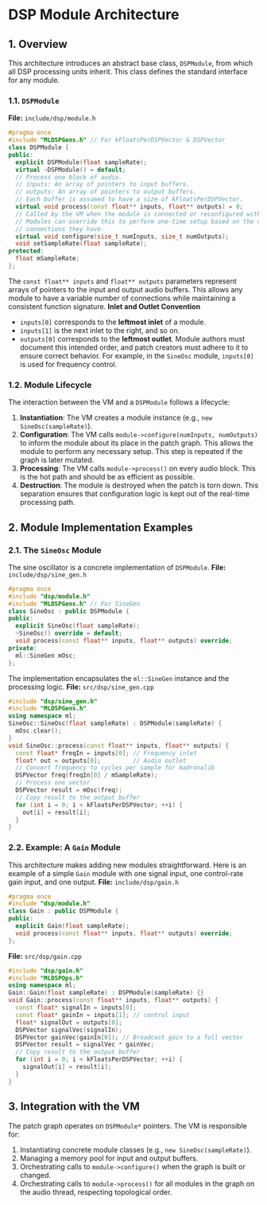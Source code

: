 # DSP Module Architecture
## 1. Overview
This architecture introduces an abstract base class, `DSPModule`, from which all DSP processing units inherit. This class defines the standard interface for any module.
### 1.1. `DSPModule`
**File:** `include/dsp/module.h`
```cpp
#pragma once
#include "MLDSPGens.h" // For kFloatsPerDSPVector & DSPVector
class DSPModule {
public:
  explicit DSPModule(float sampleRate);
  virtual ~DSPModule() = default;
  // Process one block of audio.
  // inputs: An array of pointers to input buffers.
  // outputs: An array of pointers to output buffers.
  // Each buffer is assumed to have a size of kFloatsPerDSPVector.
  virtual void process(const float** inputs, float** outputs) = 0;
  // Called by the VM when the module is connected or reconfigured within the graph.
  // Modules can override this to perform one-time setup based on the number of
  // connections they have.
  virtual void configure(size_t numInputs, size_t numOutputs);
  void setSampleRate(float sampleRate);
protected:
  float mSampleRate;
};
```
The `const float** inputs` and `float** outputs` parameters represent arrays of pointers to the input and output audio buffers. This allows any module to have a variable number of connections while maintaining a consistent function signature.
**Inlet and Outlet Convention**
*   `inputs[0]` corresponds to the **leftmost inlet** of a module.
*   `inputs[1]` is the next inlet to the right, and so on.
*   `outputs[0]` corresponds to the **leftmost outlet**.
Module authors must document this intended order, and patch creators must adhere to it to ensure correct behavior. For example, in the `SineOsc` module, `inputs[0]` is used for frequency control.
### 1.2. Module Lifecycle
The interaction between the VM and a `DSPModule` follows a lifecycle:
1.  **Instantiation**: The VM creates a module instance (e.g., `new SineOsc(sampleRate)`).
2.  **Configuration**: The VM calls `module->configure(numInputs, numOutputs)` to inform the module about its place in the patch graph. This allows the module to perform any necessary setup. This step is repeated if the graph is later mutated.
3.  **Processing**: The VM calls `module->process()` on every audio block. This is the hot path and should be as efficient as possible.
4.  **Destruction**: The module is destroyed when the patch is torn down.
This separation ensures that configuration logic is kept out of the real-time processing path.
## 2. Module Implementation Examples
### 2.1. The `SineOsc` Module
The sine oscillator is a concrete implementation of `DSPModule`.
**File:** `include/dsp/sine_gen.h`
```cpp
#pragma once
#include "dsp/module.h"
#include "MLDSPGens.h" // For SineGen
class SineOsc : public DSPModule {
public:
  explicit SineOsc(float sampleRate);
  ~SineOsc() override = default;
  void process(const float** inputs, float** outputs) override;
private:
  ml::SineGen mOsc;
};
```
The implementation encapsulates the `ml::SineGen` instance and the processing logic.
**File:** `src/dsp/sine_gen.cpp`
```cpp
#include "dsp/sine_gen.h"
#include "MLDSPGens.h"
using namespace ml;
SineOsc::SineOsc(float sampleRate) : DSPModule(sampleRate) {
  mOsc.clear();
}
void SineOsc::process(const float** inputs, float** outputs) {
  const float* freqIn = inputs[0]; // Frequency inlet
  float* out = outputs[0];         // Audio outlet
  // Convert frequency to cycles per sample for madronalib
  DSPVector freq(freqIn[0] / mSampleRate);
  // Process one vector
  DSPVector result = mOsc(freq);
  // Copy result to the output buffer
  for (int i = 0; i < kFloatsPerDSPVector; ++i) {
    out[i] = result[i];
  }
}
```
### 2.2. Example: A `Gain` Module
This architecture makes adding new modules straightforward. Here is an example of a simple `Gain` module with one signal input, one control-rate gain input, and one output.
**File:** `include/dsp/gain.h`
```cpp
#pragma once
#include "dsp/module.h"
class Gain : public DSPModule {
public:
  explicit Gain(float sampleRate);
  void process(const float** inputs, float** outputs) override;
};
```
**File:** `src/dsp/gain.cpp`
```cpp
#include "dsp/gain.h"
#include "MLDSPOps.h"
using namespace ml;
Gain::Gain(float sampleRate) : DSPModule(sampleRate) {}
void Gain::process(const float** inputs, float** outputs) {
  const float* signalIn = inputs[0];
  const float* gainIn = inputs[1]; // control input
  float* signalOut = outputs[0];
  DSPVector signalVec(signalIn);
  DSPVector gainVec(gainIn[0]); // Broadcast gain to a full vector
  DSPVector result = signalVec * gainVec;
  // Copy result to the output buffer
  for (int i = 0; i < kFloatsPerDSPVector; ++i) {
    signalOut[i] = result[i];
  }
}
```
## 3. Integration with the VM
The patch graph operates on `DSPModule*` pointers. The VM is responsible for:
1.  Instantiating concrete module classes (e.g., `new SineOsc(sampleRate)`).
2.  Managing a memory pool for input and output buffers.
3.  Orchestrating calls to `module->configure()` when the graph is built or changed.
4.  Orchestrating calls to `module->process()` for all modules in the graph on the audio thread, respecting topological order. 